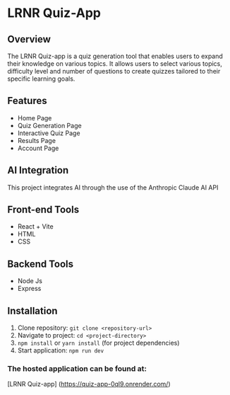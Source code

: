 # LRNR Quiz-App


## Overview

The LRNR Quiz-app is a quiz generation tool that enables users to expand their knowledge on various topics. It allows users to select various topics, difficulty level and number of questions to create quizzes tailored to their specific learning goals.

## Features 

- Home Page
- Quiz Generation Page 
- Interactive Quiz Page
- Results Page
- Account Page

## AI Integration  

This project integrates AI through the use of the Anthropic Claude AI API


## Front-end Tools

- React + Vite
- HTML
- CSS


## Backend Tools 
- Node Js
- Express

## Installation 
1. Clone repository: `git clone <repository-url>`
2. Navigate to project: `cd <project-directory>`
3. `npm install` or `yarn install` (for project dependencies)
4. Start application: `npm run dev`

### The hosted application can be found at: 
 [LRNR Quiz-app] (https://quiz-app-0ql9.onrender.com/)
